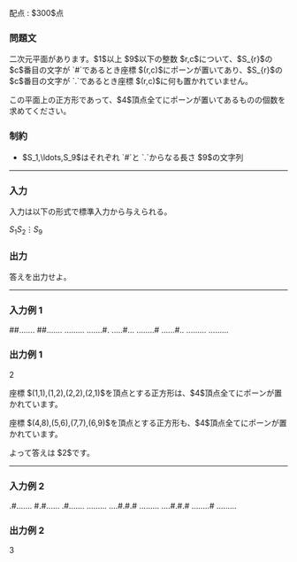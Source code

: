 
<div>

<span>

<span>

<p>
配点 : $300$点
</p>

<div>

<section>

### **問題文**

<p>
二次元平面があります。$1$以上 $9$以下の整数 $r,c$について、$S_{r}$の $c$番目の文字が `#`であるとき座標 $(r,c)$にポーンが置いてあり、$S_{r}$の $c$番目の文字が `.`であるとき座標 $(r,c)$に何も置かれていません。
</p>

<p>
この平面上の正方形であって、$4$頂点全てにポーンが置いてあるものの個数を求めてください。
</p>

</section>

</div>

<div>

<section>

### **制約**

<ul>

<li>
$S_1,\ldots,S_9$はそれぞれ `#`と `.`からなる長さ $9$の文字列
</li>

</ul>

</section>

</div>

---

<div>

<div>

<section>

### **入力**

<p>
入力は以下の形式で標準入力から与えられる。
</p>

<div>

$S_1$$S_2$$\vdots$$S_9$
</div>

</section>

</div>

<div>

<section>

### **出力**

<p>
答えを出力せよ。
</p>

</section>

</div>

</div>

---

<div>

<section>

### **入力例 1**

<div>

##.......
##.......
.........
.......#.
.....#...
........#
......#..
.........
.........

</div>

</section>

</div>

<div>

<section>

### **出力例 1**

<div>

2

</div>

<p>
座標 $(1,1),(1,2),(2,2),(2,1)$を頂点とする正方形は、$4$頂点全てにポーンが置かれています。
</p>

<p>
座標 $(4,8),(5,6),(7,7),(6,9)$を頂点とする正方形も、$4$頂点全てにポーンが置かれています。
</p>

<p>
よって答えは $2$です。
</p>

</section>

</div>

---

<div>

<section>

### **入力例 2**

<div>

.#.......
#.#......
.#.......
.........
....#.#.#
.........
....#.#.#
........#
.........

</div>

</section>

</div>

<div>

<section>

### **出力例 2**

<div>

3

</div>

</section>

</div>

</span>

</span>

</div>
